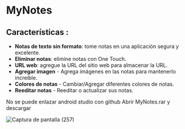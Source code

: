 # MyNotes

## Características :

- **Notas de texto sin formato**: tome notas en una aplicación segura y excelente.
- **Eliminar notas**: elimine notas con One Touch.
- **URL web**: agregue la URL del sitio web para almacenar la URL.
- **Agregar imagen** - Agrega imágenes en las notas para mantenerlo increíble.
- **Colores de notas** - Cambiar/Agregar diferentes colores de notas.
- **Reeditar notas** - Reeditar o actualizar sus notas.

No se puede enlazar android studio con github
Abrir MyNotes.rar y descargar

![Captura de pantalla (257)](https://user-images.githubusercontent.com/115562326/215829244-7b879e21-c758-4c58-a6af-2106e724bc75.png)
